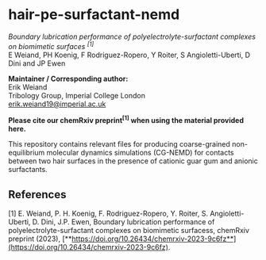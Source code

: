 # hair-pe-surfactant-nemd
*Boundary lubrication performance of polyelectrolyte-surfactant complexes on biomimetic surfaces <sup>[1]</sup>*  
E Weiand, PH Koenig, F Rodriguez-Ropero, Y Roiter, S Angioletti-Uberti, D Dini and JP Ewen

**Maintainer / Corresponding author:**  
Erik Weiand  
Tribology Group, Imperial College London  
erik.weiand19@imperial.ac.uk  

**Please cite our chemRxiv preprint<sup>[1]</sup> when using the material provided here.**

This repository contains relevant files for producing coarse-grained non-equilibrium molecular dynamics simulations (CG-NEMD) for contacts between two hair surfaces in the presence of cationic guar gum and anionic surfactants.

## References
[1] E. Weiand, P. H. Koenig, F. Rodriguez-Ropero, Y. Roiter, S. Angioletti-Uberti, D. Dini, J.P. Ewen, Boundary lubrication performance of polyelectrolyte-surfactant complexes on biomimetic surfacess, chemRxiv preprint (2023), [**https://doi.org/10.26434/chemrxiv-2023-9c6fz**](https://doi.org/10.26434/chemrxiv-2023-9c6fz).
